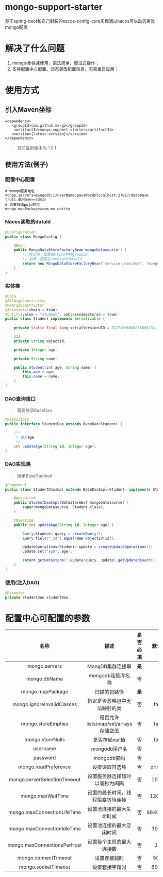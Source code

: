 # mongo-support-starter

基于spring-boot和自己封装的nacos-config-core实现通过nacos可以动态更改mongo配置

# 解决了什么问题

1. mongodb快速使用，语法简单，傻瓜式操作；
2. 支持配置中心配置，动态更改配置信息，无需重启应用；

# 使用方式

## 引入Maven坐标

```properties
<dependency>
   <groupId>com.github.mx-go</groupId>
    <artifactId>mongo-support-starter</artifactId>
   <version>{latest-version}</version>
</dependency>
```

> 目前最新版本为 1.0.1

## 使用方法(例子)

### 配置中心配置

```properties
# mongo服务地址
mongo.servers=mongodb://userName:passWord@localhost:27017/database
trust.dbName==admin
# 需要扫描pojo的包
mongo.mapPackage=com.mx.entity
```

### Nacos读取的dataId

```java
@Configuration
public class MongoConfig {

    @Bean
    public MongoDataStoreFactoryBean mongoDatasource() {
        // 非必填：配置在nacos中的groupId
        // 必填：配置在nacos中的dataId
        return new MongoDataStoreFactoryBean("service-provider", "mongo.properties");
    }
}
```

### 实体类

```java
@Data
@AllArgsConstructor
@NoArgsConstructor
@Accessors(chain = true)
@Entity(value = "student", noClassnameStored = true)
public class Student implements Serializable {
  
    private static final long serialVersionUID = 8727190668826580623L;

    @Id
    private String objectId;

    private Integer age;

    private String name;

    public Student(int age, String name) {
        this.age = age;
        this.name = name;
    }
}
```

### DAO查询接口

> 需要继承BaseDao

```java
@Repository
public interface StudentDao extends BaseDao<Student> {

    /**
     * 更新age
     */
    int updateAge(String id, Integer age);
}
```

### DAO实现类

> 继承BaseDaoImpl

```java
@Component
public class StudentDaoImpl extends BaseDaoImpl<Student> implements StudentDao {

    @Autowired
    public StudentDaoImpl(DatastoreExt mongoDatasource) {
        super(mongoDatasource, Student.class);
    }

    @Override
    public int updateAge(String id, Integer age) {

        Query<Student> query = createQuery();
        query.field("_id").equal(new ObjectId(id));

        UpdateOperations<Student> update = createUpdateOperations();
        update.set("age", age);

        return getDatastore().update(query, update).getUpdatedCount();
    }
}
```

### 使用(注入DAO)

```java
@Resource
private StudentDao studentDao;
```

# 配置中心可配置的参数

|             名称             |                 描述                 | 是否必填 |  默认值  |
| :--------------------------: | :----------------------------------: | :------: | :------: |
|        mongo.servers         |           MongDB集群连接串           |  **是**  |          |
|         mongo.dbName         |          mongodb连接库名称           |    否    |          |
|       mongo.mapPackage       |             扫描的包路径             |  **是**  |          |
|  mongo.ignoreInvalidClasses  |     指定是否忽略包中无法映射的类     |    否    |  false   |
|      mongo.storeEmpties      | 是否允许lists/map/set/arrays存储空值 |    否    |  false   |
|       mongo.storeNulls       |            是否存储null值            |    否    |  false   |
|           username           |            mongodb用户名             |    否    |          |
|           password           |             mongodb密码              |    否    |          |
|     mongo.readPreference     |            设置读取首选项            |    否    | primary  |
| mongo.serverSelectionTimeout |    设置服务器选择超时以毫秒为间隔    |    否    |  10000   |
|      mongo.maxWaitTime       |   设置的最长时间，线程阻塞等待连接   |    否    |  120000  |
| mongo.maxConnectionLifeTime  |       设置池连接的最大生命时间       |    否    | 86400000 |
| mongo.maxConnectionIdleTime  |       设置池连接的最大空闲时间       |    否    |  30000   |
| mongo.maxConnectionsPerHost  |       设置每个主机的最大连接数       |    否    |   100    |
|     mongo.connectTimeout     |             设置连接超时             |    否    |   5000   |
|     mongo.socketTimeout      |            设置套接字超时            |    否    |  60000   |